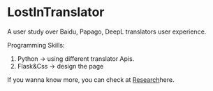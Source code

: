 # LostInTranslator
A user study over Baidu, Papago, DeepL translators user experience.

Programming Skills:
1. Python -> using different translator Apis.
2. Flask&Css -> design the page

If you wanna know more, you can check at [Research](https://github.com/Papripa/LostInTranslator/blob/main/Research.pdf)here.

